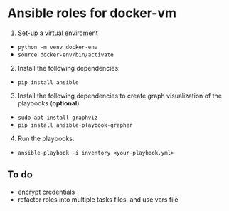 # Ansible roles for docker-vm

1. Set-up a virtual enviroment
- `python -m venv docker-env`
- `source docker-env/bin/activate`

2. Install the following dependencies:
- `pip install ansible`

3. Install the following dependencies to create graph visualization of the playbooks (**optional**)
- `sudo apt install graphviz`
- `pip install ansible-playbook-grapher`

4. Run the playbooks:
- `ansible-playbook -i inventory <your-playbook.yml>`

## To do
  - encrypt credentials
  - refactor roles into multiple tasks files, and use vars file